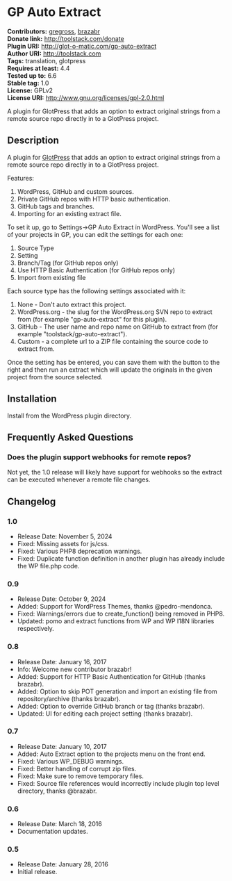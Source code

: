# GP Auto Extract #
**Contributors:** [gregross](https://profiles.wordpress.org/gregross/), [brazabr](https://profiles.wordpress.org/brazabr/)  
**Donate link:** http://toolstack.com/donate  
**Plugin URI:** http://glot-o-matic.com/gp-auto-extract  
**Author URI:** http://toolstack.com  
**Tags:** translation, glotpress  
**Requires at least:** 4.4  
**Tested up to:** 6.6  
**Stable tag:** 1.0  
**License:** GPLv2  
**License URI:** http://www.gnu.org/licenses/gpl-2.0.html  

A plugin for GlotPress that adds an option to extract original strings from a remote source repo directly in to a GlotPress project.

## Description ##

A plugin for [GlotPress](https://wordpress.org/plugins/glotpress) that adds an option to extract original strings from a remote source repo directly in to a GlotPress project.

Features:

1. WordPress, GitHub and custom sources.
2. Private GitHub repos with HTTP basic authentication.
3. GitHub tags and branches.
4. Importing for an existing extract file.

To set it up, go to Settings->GP Auto Extract in WordPress. You'll see a list of your projects in GP, you can edit the settings for each one:

1. Source Type
2. Setting
3. Branch/Tag (for GitHub repos only)
4. Use HTTP Basic Authentication (for GitHub repos only)
4. Import from existing file

Each source type has the following settings associated with it:

1. None - Don't auto extract this project.
2. WordPress.org - the slug for the WordPress.org SVN repo to extract from (for example "gp-auto-extract" for this plugin).
3. GitHub - The user name and repo name on GitHub to extract from (for example "toolstack/gp-auto-extract").
4. Custom - a complete url to a ZIP file containing the source code to extract from.

Once the setting has be entered, you can save them with the button to the right and then run an extract which will update the originals in the given project from the source selected.

## Installation ##

Install from the WordPress plugin directory.

## Frequently Asked Questions ##

### Does the plugin support webhooks for remote repos? ###

Not yet, the 1.0 release will likely have support for webhooks so the extract can be executed whenever a remote file changes.

## Changelog ##
### 1.0 ###
* Release Date: November 5, 2024
* Fixed: Missing assets for js/css.
* Fixed: Various PHP8 deprecation warnings.
* Fixed: Duplicate function definition in another plugin has already include the WP file.php code.

### 0.9 ###
* Release Date: October 9, 2024
* Added: Support for WordPress Themes, thanks @pedro-mendonca.
* Fixed: Warnings/errors due to create_function() being removed in PHP8.
* Updated: pomo and extract functions from WP and WP I18N libraries respectively.

### 0.8 ###
* Release Date: January 16, 2017
* Info: Welcome new contributor brazabr!
* Added: Support for HTTP Basic Authentication for GitHub (thanks brazabr).
* Added: Option to skip POT generation and import an existing file from repository/archive (thanks brazabr).
* Added: Option to override GitHub branch or tag (thanks brazabr).
* Updated: UI for editing each project setting (thanks brazabr).

### 0.7 ###
* Release Date: January 10, 2017
* Added: Auto Extract option to the projects menu on the front end.
* Fixed: Various WP_DEBUG warnings.
* Fixed: Better handling of corrupt zip files.
* Fixed: Make sure to remove temporary files.
* Fixed: Source file references would incorrectly include plugin top level directory, thanks @brazabr.

### 0.6 ###
* Release Date: March 18, 2016
* Documentation updates.

### 0.5
* Release Date: January 28, 2016
* Initial release.
###